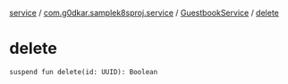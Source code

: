 [service](../../index.md) / [com.g0dkar.samplek8sproj.service](../index.md) / [GuestbookService](index.md) / [delete](./delete.md)

# delete

`suspend fun delete(id: UUID): Boolean`